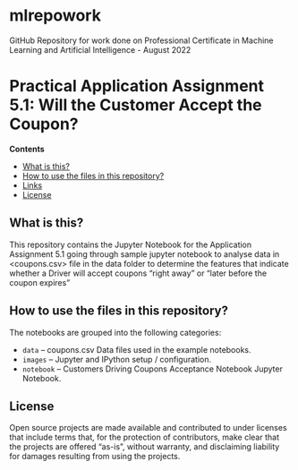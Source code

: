 # mlrepowork
GitHub Repository for work done on Professional Certificate in Machine Learning and Artificial Intelligence - August 2022

# Practical Application Assignment 5.1: Will the Customer Accept the Coupon?

**Contents**

 * [What is this?](#what-is-this)
 * [How to use the files in this repository?](#how-to-use-the-files-in-this-repository)
 * [Links](#links)
 * [License](#license)
 
## What is this?

This repository contains the Jupyter Notebook for the Application Assignment 5.1 going through sample jupyter notebook  to analyse data in <coupons.csv> file in the data folder to determine the features that indicate whether a Driver will accept coupons “right away” or “later before the coupon expires” 

## How to use the files in this repository?

The notebooks are grouped into the following categories:
 * ``data`` – coupons.csv Data files used in the example notebooks.
 * ``images`` – Jupyter and IPython setup / configuration.
 * ``notebook`` – Customers Driving Coupons Acceptance Notebook Jupyter Notebook.


## License

Open source projects are made available and contributed to under licenses that include terms that, for the protection of contributors, make clear that the projects are offered “as-is”, without warranty, and disclaiming liability for damages resulting from using the projects.
